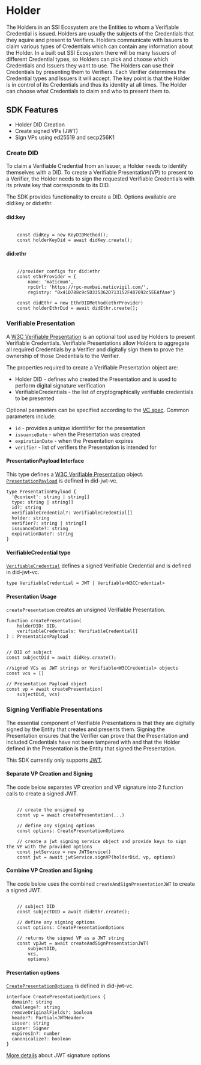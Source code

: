 # Holder

The Holders in an SSI Ecosystem are the Entities to whom a Verifiable Credential is issued. Holders are usually the subjects of the Credentials that they aquire and present to Verifiers. Holders communicate with Issuers to claim various types of Credentials which can contain any information about the Holder. In a built out SSI Ecosystem there will be many Issuers of different Credential types, so Holders can pick and choose which Credentials and Issuers they want to use. The Holders can use their Credentials by presenting them to Verifiers. Each Verifier determines the Credential types and Issuers it will accept. The key point is that the Holder is in control of its Credentials and thus its identity at all times. The Holder can choose what Credentials to claim and who to present them to.

## SDK Features

* Holder DID Creation
* Create signed VPs (JWT)
* Sign VPs using ed25519 and secp256K1

### Create DID

To claim a Verifiable Credential from an Issuer, a Holder needs to identify themselves with a DID. To create a Verifiable Presentation(VP) to present to a Verifier, the Holder needs to sign the requested Verifiable Credentials with its private key that corresponds to its DID. 

The SDK provides functionality to create a DID. Options available are did:key or did:ethr.

#### did:key

```shell

    const didKey = new KeyDIDMethod();
    const holderKeyDid = await didKey.create();
```

#### did:ethr

```shell

    //provider configs for did:ethr
    const ethrProvider = {
        name: 'maticmum',
        rpcUrl: 'https://rpc-mumbai.maticvigil.com/', 
        registry: "0x41D788c9c5D335362D713152F407692c5EEAfAae"}
    
    const didEthr = new EthrDIDMethod(ethrProvider)
    const holderEthrDid = await didEthr.create();
```

### Verifiable Presentation

A [W3C Verifiable Presentation](https://www.w3.org/TR/vc-data-model/#presentations-0) is an optional tool used by Holders to present Verifiable Credentials. Verifiable Presentations allow Holders to aggregate all required Credentials by a Verifier and digitally sign them to prove the ownership of those Credentials to the Verifier.

The properties required to create a Verifiable Presentation object are:
* Holder DID - defines who created the Presentation and is used to perform digital signature verification
* VerifiableCredentials - the list of cryptographically verifiable credentials to be presented

Optional parameters can be specified according to the [VC spec](https://www.w3.org/TR/vc-data-model/#presentations-0). Common parameters include: 
* `id` - provides a unique identitifer for the presentation
* `issuanceDate` - when the Presentation was created
* `expirationDate` - when the Presentation expires
* `verifier` - list of verifiers the Presentation is intended for


#### PresentationPayload Interface

This type defines a [W3C Verifiable Presentation](https://www.w3.org/TR/vc-data-model/#presentations-0) object. [`PresentationPayload`](https://github.com/decentralized-identity/did-jwt-vc/blob/master/src/types.ts#L152) is defined in did-jwt-vc.  

```shell
type PresentationPayload {
  '@context': string | string[]
  type: string | string[]
  id?: string
  verifiableCredential?: VerifiableCredential[]
  holder: string
  verifier?: string | string[]
  issuanceDate?: string
  expirationDate?: string
}
```

#### VerifiableCredential type

[`VerifiableCredential`](https://github.com/decentralized-identity/did-jwt-vc/blob/master/src/types.ts#L191) defines a signed Verifiable Credential and is defined in did-jwt-vc. 

``` shell
type VerifiableCredential = JWT | Verifiable<W3CCredential>
```

#### Presentation Usage

`createPresentation` creates an unsigned Verifiable Presentation.

``` shell
function createPresentation(
    holderDID: DID,
    verifiableCredentials: VerifiableCredential[]
) : PresentationPayload
```

```shell

// DID of subject
const subjectDid = await didKey.create();

//signed VCs as JWT strings or Verifiable<W3CCredential> objects
const vcs = [] 

// Presentation Payload object
const vp = await createPresentation(
    subjectDid, vcs)

```

### Signing Verifiable Presentations

The essential component of Verifiable Presentations is that they are digitally signed by the Entity that creates and presents them. Signing the Presentation ensures that the Verifier can prove that the Presentation and included Credentials have not been tampered with and that the Holder defined in the Presentation is the Entity that signed the Presentation.

This SDK currently only supports [JWT](../common/signatures).

#### Separate VP Creation and Signing

The code below separates VP creation and VP signature into 2 function calls to create a signed JWT.

```shell

    // create the unsigned vp
    const vp = await createPresentation(...)

    // define any signing options
    const options: CreatePresentationOptions

    // create a jwt signing service object and provide keys to sign the VP with the provided options
    const jwtService = new JWTService()
    const jwt = await jwtService.signVP(holderDid, vp, options)
```

#### Combine VP Creation and Signing

The code below uses the combined `createAndSignPresentationJWT` to create a signed JWT.

```shell

    // subject DID
    const subjectDID = await didEthr.create();

    // define any signing options
    const options: CreatePresentationOptions

    // returns the signed VP as a JWT string
    const vpJwt = await createAndSignPresentationJWT(
        subjectDID,
        vcs,
        options)  
```

#### Presentation options

[`CreatePresentationOptions`](https://github.com/decentralized-identity/did-jwt-vc/blob/master/src/types.ts#L305) is defined in did-jwt-vc.

```shell
interface CreatePresentationOptions {
  domain?: string
  challenge?: string
  removeOriginalFields?: boolean
  header?: Partial<JWTHeader>
  issuer: string
  signer: Signer
  expiresIn?: number
  canonicalize?: boolean
}
```

[More details](../../services/common/signatures/README.md#signing-options) about JWT signature options
